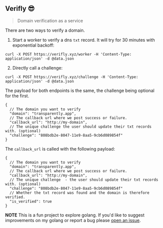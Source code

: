 ## Verifly 😎

> Domain verification as a service

There are two ways to verify a domain.

1. Start a worker to verify a dns `txt` record. It will try for 30 minutes with exponential backoff:

```
curl -X POST https://verifly.xyz/worker -H 'Content-Type: application/json' -d @data.json
```

2. Directly call a challenge:

```
curl -X POST https://verifly.xyz/challenge -H 'Content-Type: application/json' -d @data.json
```

The payload for both endpoints is the same, the challenge being optional for the first.

```
{
  // The domain you want to verify
  "domain": "transparently.app",
  // The callback url where we post success or failure.
  "callback_url": "http://my-domain",
  // The unique challenge the user should update their txt records with. (optional)
  "challenge": "808bdb2e-8047-11e9-8aa5-9cb6d089854f"
}
```

The `callback_url` is called with the following payload:

```
{
  // The domain you want to verify
  "domain": "transparently.app",
  // The callback url where we post success or failure.
  "callback_url": "http://my-domain",
  // The unique challenge  - the user should update their txt records with. (optional)
  "challenge": "808bdb2e-8047-11e9-8aa5-9cb6d089854f"
  // Whether the txt record was found and the domain is therefore verified.
  "is_verified": true
}
```

**NOTE** This is a fun project to explore golang. If you'd like to suggest improvements on my golang or report a bug please [open an issue](issues/new).
